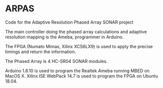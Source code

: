# ARPAS
Code for the Adaptive Resolution Phased Array SONAR project

The main controller doing the phased array calculations and adaptive resolution mapping is the Ameba, programmer in Arduino. 

The FPGA (Numato Mimas, Xilinx XCS6LX9) is used to apply the precise timings and return the information. 

The Phased Array is 4 HC-SR04 SONAR modules. 

Arduino 1.8.10 is used to program the Realtek Ameba running MBED on MacOS X.
Xilinx ISE WebPack 14.7 is used to program the FPGA on Ubuntu 18.04. 
